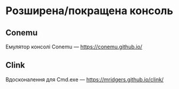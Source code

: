 # Розширена/покращена консоль

## Conemu
Емулятор консолі Conemu — https://conemu.github.io/

## Clink
Вдосконалення для Cmd.exe — https://mridgers.github.io/clink/